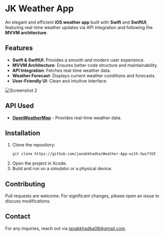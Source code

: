 # JK Weather App

An elegant and efficient **iOS weather app** built with **Swift** and **SwiftUI**, featuring real-time weather updates via API integration and following the **MVVM architecture**.

## Features
- **Swift & SwiftUI**: Provides a smooth and modern user experience.
- **MVVM Architecture**: Ensures better code structure and maintainability.
- **API Integration**: Fetches real-time weather data.
- **Weather Forecast**: Displays current weather conditions and forecasts.
- **User-Friendly UI**: Clean and intuitive interface.

![Screenshot 2](images/main.png) 

## API Used
- **[OpenWeatherMap](https://openweathermap.org/)** - Provides real-time weather data.

## Installation
1. Clone the repository:
   ```sh
   git clone https://github.com/janakkhadka/Weather-App-with-SwiftUI
   ```
2. Open the project in Xcode.
3. Build and run on a simulator or a physical device.

## Contributing
Pull requests are welcome. For significant changes, please open an issue to discuss modifications.


## Contact
For any inquiries, reach out via janakkhadka08@gmail.com.

